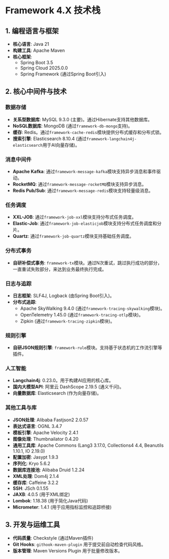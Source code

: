 # Framework 4.X 技术栈

## 1. 编程语言与框架

* **核心语言**: Java 21
* **构建工具**: Apache Maven
* **核心框架**: 
    * Spring Boot 3.5
    * Spring Cloud 2025.0.0
    * Spring Framework (通过Spring Boot引入)

## 2. 核心中间件与技术

### 数据存储
* **关系型数据库**: MySQL 9.3.0 (主要)。通过Hibernate支持其他数据库。
* **NoSQL数据库**: MongoDB (通过`framework-db-mongo`支持)。
* **缓存**: Redis。通过`framework-cache-redis`模块提供分布式缓存和分布式锁。
* **搜索引擎**: Elasticsearch 8.10.4 (通过`framework-langchain4j-elasticsearch`用于AI向量存储)。

### 消息中间件
* **Apache Kafka**: 通过`framework-message-kafka`模块支持异步消息和事件驱动。
* **RocketMQ**: 通过`framework-message-rocketMQ`模块支持异步消息。
* **Redis Pub/Sub**: 通过`framework-message-redis`模块支持轻量级消息。

### 任务调度
* **XXL-JOB**: 通过`framework-job-xxl`模块支持分布式任务调度。
* **Elastic-Job**: 通过`framework-job-elasticjob`模块支持分布式任务调度和分片。
* **Quartz**: 通过`framework-job-quartz`模块支持基础任务调度。

### 分布式事务
* **自研补偿式事务**: `framework-tx`模块。通过N次重试，跳过执行成功的部分，一直重试失败部分，来达到业务最终执行完成。

### 日志与追踪
* **日志框架**: SLF4J, Logback (由Spring Boot引入)。
* **分布式追踪**: 
    * Apache SkyWalking 9.4.0 (通过`framework-tracing-skywalking`模块)。
    * OpenTelemetry 1.45.0 (通过`framework-tracing-otlp`模块)。
    * Zipkin (通过`framework-tracing-zipkin`模块)。

### 规则引擎
* **自研JSON规则引擎**: `framework-rule`模块。支持基于状态机的工作流引擎等插件。

### 人工智能
* **Langchain4j**: 0.23.0。用于构建AI应用的核心库。
* **国内大模型API**: 阿里云 DashScope 2.19.5 (通义千问)。
* **向量数据库**: Elasticsearch (作为向量存储)。

### 其他工具与库
* **JSON处理**: Alibaba Fastjson2 2.0.57
* **表达式语言**: OGNL 3.4.7
* **模板引擎**: Apache Velocity 2.4.1
* **图像处理**: Thumbnailator 0.4.20
* **通用工具库**: Apache Commons (Lang3 3.17.0, Collections4 4.4, Beanutils 1.10.1, IO 2.19.0)
* **配置加密**: Jasypt 1.9.3
* **序列化**: Kryo 5.6.2
* **数据库连接池**: Alibaba Druid 1.2.24
* **XML处理**: Dom4j 2.1.4
* **缓存库**: Caffeine 3.2.2
* **SSH**: JSch 0.1.55
* **JAXB**: 4.0.5 (用于XML绑定)
* **Lombok**: 1.18.38 (用于简化Java代码)
* **Micrometer**: 1.4.1 (用于应用指标监控和追踪桥接)

## 3. 开发与运维工具

* **代码质量**: Checkstyle (通过Maven插件)
* **Git Hooks**: `githook-maven-plugin` 用于提交前自动检查代码风格。
* **版本管理**: Maven Versions Plugin 用于批量修改版本。
